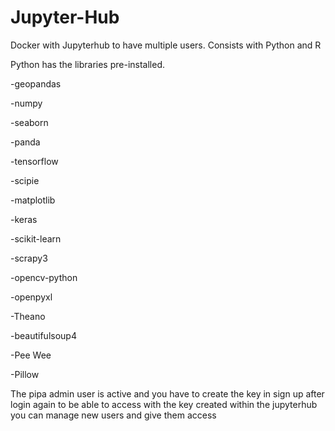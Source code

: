 # Jupyter-Hub
Docker with Jupyterhub to have multiple users.
Consists with Python and R

Python has the libraries pre-installed.
  
 -geopandas
 
 -numpy
  
  -seaborn
  
  -panda
  
  -tensorflow
  
  -scipie
  
  -matplotlib
  
  -keras
  
  -scikit-learn
  
  -scrapy3
  
  -opencv-python
  
  -openpyxl
  
  -Theano
  
  -beautifulsoup4
  
  -Pee Wee
  
  -Pillow

The pipa admin user is active and you have to create the key in sign up after login again to be able to access with the key created within the jupyterhub you can manage new users and give them access
